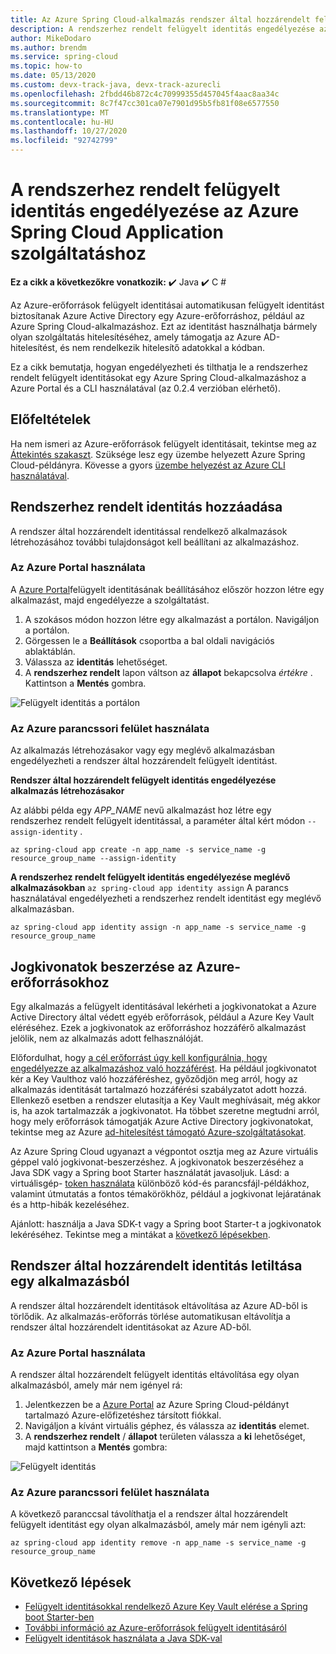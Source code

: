 ```yaml
---
title: Az Azure Spring Cloud-alkalmazás rendszer által hozzárendelt felügyelt identitásának engedélyezése
description: A rendszerhez rendelt felügyelt identitás engedélyezése az alkalmazáshoz.
author: MikeDodaro
ms.author: brendm
ms.service: spring-cloud
ms.topic: how-to
ms.date: 05/13/2020
ms.custom: devx-track-java, devx-track-azurecli
ms.openlocfilehash: 2fbdd46b872c4c70999355d457045f4aac8aa34c
ms.sourcegitcommit: 8c7f47cc301ca07e7901d95b5fb81f08e6577550
ms.translationtype: MT
ms.contentlocale: hu-HU
ms.lasthandoff: 10/27/2020
ms.locfileid: "92742799"
---
```

# <a name="how-to-enable-system-assigned-managed-identity-for-azure-spring-cloud-application"></a>A rendszerhez rendelt felügyelt identitás engedélyezése az Azure Spring Cloud Application szolgáltatáshoz

**Ez a cikk a következőkre vonatkozik:** ✔️ Java ✔️ C #

Az Azure-erőforrások felügyelt identitásai automatikusan felügyelt identitást biztosítanak Azure Active Directory egy Azure-erőforráshoz, például az Azure Spring Cloud-alkalmazáshoz. Ezt az identitást használhatja bármely olyan szolgáltatás hitelesítéséhez, amely támogatja az Azure AD-hitelesítést, és nem rendelkezik hitelesítő adatokkal a kódban.

Ez a cikk bemutatja, hogyan engedélyezheti és tilthatja le a rendszerhez rendelt felügyelt identitásokat egy Azure Spring Cloud-alkalmazáshoz a Azure Portal és a CLI használatával (az 0.2.4 verzióban elérhető).

## <a name="prerequisites"></a>Előfeltételek
Ha nem ismeri az Azure-erőforrások felügyelt identitásait, tekintse meg az [Áttekintés szakaszt](../active-directory/managed-identities-azure-resources/overview.md).
Szüksége lesz egy üzembe helyezett Azure Spring Cloud-példányra. Kövesse a gyors [üzembe helyezést az Azure CLI használatával](spring-cloud-quickstart.md).

## <a name="add-a-system-assigned-identity"></a>Rendszerhez rendelt identitás hozzáadása
A rendszer által hozzárendelt identitással rendelkező alkalmazások létrehozásához további tulajdonságot kell beállítani az alkalmazáshoz.

### <a name="using-azure-portal"></a>Az Azure Portal használata
A [Azure Portal](https://portal.azure.com/)felügyelt identitásának beállításához először hozzon létre egy alkalmazást, majd engedélyezze a szolgáltatást.

1. A szokásos módon hozzon létre egy alkalmazást a portálon. Navigáljon a portálon.
2. Görgessen le a **Beállítások** csoportba a bal oldali navigációs ablaktáblán.
3. Válassza az **identitás** lehetőséget.
4. A **rendszerhez rendelt** lapon váltson az **állapot** bekapcsolva *értékre* . Kattintson a **Mentés** gombra.

 ![Felügyelt identitás a portálon](./media/spring-cloud-managed-identity/identity-1.png)

### <a name="using-azure-cli"></a>Az Azure parancssori felület használata
Az alkalmazás létrehozásakor vagy egy meglévő alkalmazásban engedélyezheti a rendszer által hozzárendelt felügyelt identitást.

**Rendszer által hozzárendelt felügyelt identitás engedélyezése alkalmazás létrehozásakor**

Az alábbi példa egy *APP_NAME* nevű alkalmazást hoz létre egy rendszerhez rendelt felügyelt identitással, a paraméter által kért módon `--assign-identity` .

```azurecli
az spring-cloud app create -n app_name -s service_name -g resource_group_name --assign-identity
```

**A rendszerhez rendelt felügyelt identitás engedélyezése meglévő alkalmazásokban** `az spring-cloud app identity assign` A parancs használatával engedélyezheti a rendszerhez rendelt identitást egy meglévő alkalmazásban.

```azurecli
az spring-cloud app identity assign -n app_name -s service_name -g resource_group_name
```

## <a name="obtain-tokens-for-azure-resources"></a>Jogkivonatok beszerzése az Azure-erőforrásokhoz
Egy alkalmazás a felügyelt identitásával lekérheti a jogkivonatokat a Azure Active Directory által védett egyéb erőforrások, például a Azure Key Vault eléréséhez. Ezek a jogkivonatok az erőforráshoz hozzáférő alkalmazást jelölik, nem az alkalmazás adott felhasználóját.

Előfordulhat, hogy [a cél erőforrást úgy kell konfigurálnia, hogy engedélyezze az alkalmazáshoz való hozzáférést](../active-directory/managed-identities-azure-resources/howto-assign-access-portal.md). Ha például jogkivonatot kér a Key Vaulthoz való hozzáféréshez, győződjön meg arról, hogy az alkalmazás identitását tartalmazó hozzáférési szabályzatot adott hozzá. Ellenkező esetben a rendszer elutasítja a Key Vault meghívásait, még akkor is, ha azok tartalmazzák a jogkivonatot. Ha többet szeretne megtudni arról, hogy mely erőforrások támogatják Azure Active Directory jogkivonatokat, tekintse meg az Azure [ad-hitelesítést támogató Azure-szolgáltatásokat](../active-directory/managed-identities-azure-resources/services-support-managed-identities.md#azure-services-that-support-azure-ad-authentication).

Az Azure Spring Cloud ugyanazt a végpontot osztja meg az Azure virtuális géppel való jogkivonat-beszerzéshez. A jogkivonatok beszerzéséhez a Java SDK vagy a Spring boot Starter használatát javasoljuk.  Lásd: a virtuálisgép- [token használata](../active-directory/managed-identities-azure-resources/how-to-use-vm-token.md) különböző kód-és parancsfájl-példákhoz, valamint útmutatás a fontos témakörökhöz, például a jogkivonat lejáratának és a http-hibák kezeléséhez.

Ajánlott: használja a Java SDK-t vagy a Spring boot Starter-t a jogkivonatok lekéréséhez.  Tekintse meg a mintákat a [következő lépésekben](#next-steps).

## <a name="disable-system-assigned-identity-from-an-app"></a>Rendszer által hozzárendelt identitás letiltása egy alkalmazásból
A rendszer által hozzárendelt identitások eltávolítása az Azure AD-ből is törlődik. Az alkalmazás-erőforrás törlése automatikusan eltávolítja a rendszer által hozzárendelt identitásokat az Azure AD-ből.

### <a name="using-azure-portal"></a>Az Azure Portal használata
A rendszer által hozzárendelt felügyelt identitás eltávolítása egy olyan alkalmazásból, amely már nem igényel rá:

1. Jelentkezzen be a [Azure Portal](https://portal.azure.com/) az Azure Spring Cloud-példányt tartalmazó Azure-előfizetéshez társított fiókkal.
1. Navigáljon a kívánt virtuális géphez, és válassza az **identitás** elemet.
1. A **rendszerhez rendelt** / **állapot** területen válassza a **ki** lehetőséget, majd kattintson a **Mentés** gombra:

 ![Felügyelt identitás](./media/spring-cloud-managed-identity/remove-identity.png)

### <a name="using-azure-cli"></a>Az Azure parancssori felület használata
A következő paranccsal távolíthatja el a rendszer által hozzárendelt felügyelt identitást egy olyan alkalmazásból, amely már nem igényli azt:
```azurecli
az spring-cloud app identity remove -n app_name -s service_name -g resource_group_name
```

## <a name="next-steps"></a>Következő lépések

* [Felügyelt identitásokkal rendelkező Azure Key Vault elérése a Spring boot Starter-ben](https://github.com/Azure/azure-sdk-for-java/blob/master/sdk/spring/azure-spring-boot-starter-keyvault-secrets/README.md#use-msi--managed-identities)
* [További információ az Azure-erőforrások felügyelt identitásáról](https://github.com/MicrosoftDocs/azure-docs/blob/master/articles/active-directory/managed-identities-azure-resources/overview.md)
* [Felügyelt identitások használata a Java SDK-val](https://github.com/Azure-Samples/Azure-Spring-Cloud-Samples)
